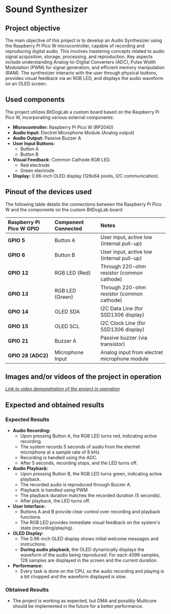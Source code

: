 # Sound Synthesizer

## Project objective

The main objective of this project is to develop an Audio Synthesizer using the Raspberry Pi Pico W microcontroller, capable of recording and reproducing digital audio. This involves mastering concepts related to audio signal acquisition, storage, processing, and reproduction. Key aspects include understanding Analog-to-Digital Converters (ADC), Pulse Width Modulation (PWM) for signal generation, and efficient memory manipulation (RAM). The synthesizer interacts with the user through physical buttons, provides visual feedback via an RGB LED, and displays the audio waveform on an OLED screen.

## Used components

The project utilizes BitDogLab a custom board based on the Raspberry Pi Pico W, incorporating various external components:

* **Microcontroller:** Raspberry Pi Pico W (RP2040)
* **Audio Input:** Electret Microphone Module (Analog output)
* **Audio Output:** Passive Buzzer A
* **User Input Buttons:**
    * Button A
    * Button B
* **Visual Feedback:** Common Cathode RGB LED.
    * Red electrode
    * Green electrode
* **Display:** 0.96-inch OLED display (128x64 pixels, I2C communication).

## Pinout of the devices used

The following table details the connections between the Raspberry Pi Pico W and the components on the custom BitDogLab board:

| Raspberry Pi Pico W GPIO | Component Connected | Notes                                         |
| :----------------------- | :------------------ | :-------------------------------------------- |
| **GPIO 5** | Button A            | User input, active low (internal pull-up)     |
| **GPIO 6** | Button B            | User input, active low (internal pull-up)     |
| **GPIO 12** | RGB LED (Red)       | Through 220-ohm resistor (common cathode)     |
| **GPIO 13** | RGB LED (Green)     | Through 220-ohm resistor (common cathode)     |
| **GPIO 14** | OLED SDA            | I2C Data Line (for SSD1306 display)           |
| **GPIO 15** | OLED SCL            | I2C Clock Line (for SSD1306 display)          |
| **GPIO 21** | Buzzer A            | Passive buzzer (via transistor)               |
| **GPIO 28 (ADC2)** | Microphone Input    | Analog input from electret microphone module  |

## Images and/or videos of the project in operation

*[Link to video demonstration of the project in operation](https://www.youtube.com/shorts/gIb1d94QPoQ)*

## Expected and obtained results

### Expected Results

* **Audio Recording:**
    * Upon pressing Button A, the RGB LED turns red, indicating active recording.
    * The system records 5 seconds of audio from the electret microphone at a sample rate of 8 kHz.
    * Recording is handled using the ADC.
    * After 5 seconds, recording stops, and the LED turns off.
* **Audio Playback:**
    * Upon pressing Button B, the RGB LED turns green, indicating active playback.
    * The recorded audio is reproduced through Buzzer A.
    * Playback is handled using PWM
    * The playback duration matches the recorded duration (5 seconds).
    * After playback, the LED turns off.
* **User Interface:**
    * Buttons A and B provide clear control over recording and playback functions.
    * The RGB LED provides immediate visual feedback on the system's state (recording/playing).
* **OLED Display:**
    * The 0.96-inch OLED display shows initial welcome messages and instructions.
    * **During audio playback**, the OLED dynamically displays the waveform of the audio being reproduced. For each 4096 samples, 128 samples are displayed in the screen and the current duration.
* **Performance:**
    * Every task is done on the CPU, so the audio recording and playing is a bit chopped and the waveform displayed is slow.

### Obtained Results
* The project is working as expected, but DMA and possibly Multicore should be implemented in the future for a better performance.